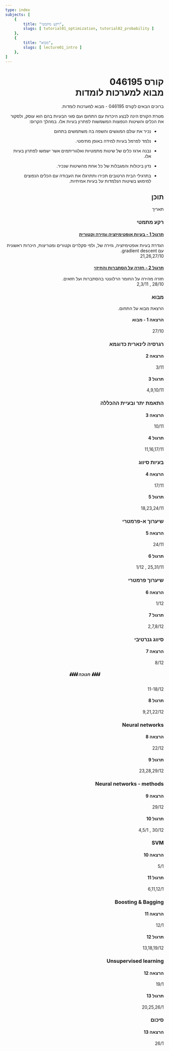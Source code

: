 ```yaml
---
type: index
subjects: [
    {
        title: "רקע מתמטי",
        slugs: [ tutorial01_optimization, tutorial02_probability ]
    },
    {
        title: "מבוא",
        slugs: [ lecture01_intro ]
    },
]
---
```


<div dir="rtl">
<div id="title">

# קורס 046195<br/>מבוא למערכות לומדות

</div>

ברוכים הבאים לקורס 046195 - מבוא למערכות לומדות. 

מטרת הקורס הינה לבצע היכרות עם התחום ועם סוגי הבעיות בהם הוא עוסק, ולסקור את הכלים והשיטות הנפוצות המשמשות לפתרון בעיות אלו. במהלך הקרוס:

- נכיר את עולם המוגשים והשפה בה משתמשים בתחום

- נלמד לפרמל בעיות למידה באופן מתימטי.
- נבנה ארגז כלים של שיטות מתמטיות ואלגוריתמים אשר ישמשו לפתרון בעיות אלו.
- נדון ביכולות והמגבלות של כל אחת מהשיטות שנכיר.
- בתרגילי הבית הרטובים תכירו ותתרגלו את העבודה עם הכלים הנפוצים למימוש בשיטות הנלמדות על בעיות אמיתיות.

## תוכן

<div class="table-of-content">
<div><div></div><div>תאריך</div></div>
<h3>רקע מתמטי</h3>
<div>
  <div>
    <h4><a href="tutorial01_optimization/">תרגול 1 - בעיות אופטימיזציה וגזירה וקטורית</a></h4>
    הגדרת בעיות אופטימיזציה, גזירה של, ולפי סקלרים וקטורים ומטריצות, היכרות ראשונית עם gradient descent.
  </div><div>21,26,27/10</div>
  <div>
    <h4><a href="tutorial02_probability/">תרגול 2 - חזרה על הסתברות והחיזוי</a></h4>
    חזרה מהירה על החומר הרלוונטי בהסתברות ועל חזאים.
  </div><div>28/10 , 2,3/11</div>
</div>
<h3>מבוא</h3>
הרצאת מבוא על התחום.
<div>
  <div>
    <h4><a class="disabled">הרצאה 1 - מבוא</a></h4>
  </div><div>27/10</div>
</div>
<h3>רגרסיה לינארית כדוגמא</h3>
<div>
  <div>
    <h4><a class="disabled">הרצאה 2</a></h4>
  </div><div>3/11</div>
  <div>
    <h4><a class="disabled">תרגול 3</a></h4>
  </div><div>4,9,10/11</div>
</div>
<h3>התאמת יתר ובעיית ההכללה</h3>
<div>
  <div>
    <h4><a class="disabled">הרצאה 3</a></h4>
  </div><div>10/11</div>
  <div>
    <h4><a class="disabled">תרגול 4</a></h4>
  </div><div>11,16,17/11</div>
</div>
<h3>בעיות סיווג</h3>
<div>
  <div>
    <h4><a class="disabled">הרצאה 4</a></h4>
  </div><div>17/11</div>
  <div>
    <h4><a class="disabled">תרגול 5</a></h4>
  </div><div>18,23,24/11</div>
</div>
<h3>שיערוך א-פרמטרי</h3>
<div>
  <div>
    <h4><a class="disabled">הרצאה 5</a></h4>
  </div><div>24/11</div>
  <div>
    <h4><a class="disabled">תרגול 6</a></h4>
  </div><div>25,31/11 , 1/12</div>
</div>
<h3>שיערוך פרמטרי</h3>
<div>
  <div>
    <h4><a class="disabled">הרצאה 6</a></h4>
  </div><div>1/12</div>
  <div>
    <h4><a class="disabled">תרגול 7</a></h4>
  </div><div>2,7,8/12</div>
</div>
<h3>סיווג גנרטיבי</h3>
<div>
  <div>
    <h4><a class="disabled">הרצאה 7</a></h4>
  </div><div>8/12</div>
  <div style="text-align:center">
    <h5>🕯️🕯️🕯️🕯️ חנוכה 🕯️🕯️🕯️🕯️</h5>
  </div><div>11-18/12</div>
  <div>
    <h4><a class="disabled">תרגול 8</a></h4>
  </div><div>9,21,22/12</div>
</div>
<h3>Neural networks</h3>
<div>
  <div>
    <h4><a class="disabled">הרצאה 8</a></h4>
  </div><div>22/12</div>
  <div>
    <h4><a class="disabled">תרגול 9</a></h4>
  </div><div>23,28,29/12</div>
</div>
<h3>Neural networks - methods</h3>
<div>
  <div>
    <h4><a class="disabled">הרצאה 9</a></h4>
  </div><div>29/12</div>
  <div>
    <h4><a class="disabled">תרגול 10</a></h4>
  </div><div>30/12 , 4,5/1</div>
</div>
<h3>SVM</h3>
<div>
  <div>
    <h4><a class="disabled">הרצאה 10</a></h4>
  </div><div>5/1</div>
  <div>
    <h4><a class="disabled">תרגול 11</a></h4>
  </div><div>6,11,12/1</div>
</div>
<h3>Boosting & Bagging</h3>
<div>
  <div>
    <h4><a class="disabled">הרצאה 11</a></h4>
  </div><div>12/1</div>
  <div>
    <h4><a class="disabled">תרגול 12</a></h4>
  </div><div>13,18,19/12</div>
</div>
<h3>Unsupervised learning</h3>
<div>
  <div>
    <h4><a class="disabled">הרצאה 12</a></h4>
  </div><div>19/1</div>
  <div>
    <h4><a class="disabled">תרגול 13</a></h4>
  </div><div>20,25,26/1</div>
</div>
<h3>סיכום</h3>
<div>
  <div>
    <h4><a class="disabled">הרצאה 13</a></h4>
  </div><div>26/1</div>
</div>
</div>

</div>
</div>

